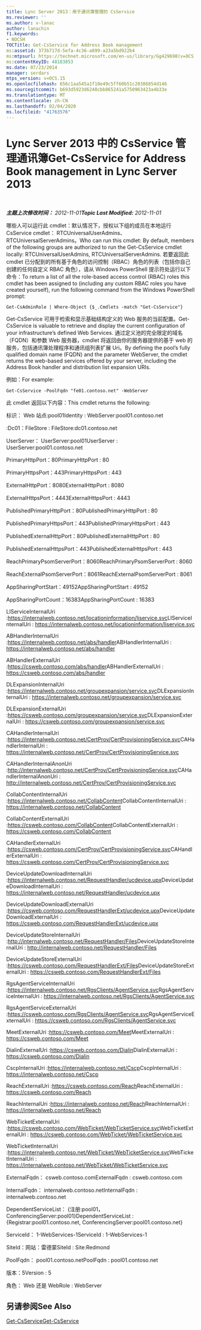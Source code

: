 ```yaml
---
title: Lync Server 2013：用于通讯簿管理的 CsService
ms.reviewer: ''
ms.author: v-lanac
author: lanachin
f1.keywords:
- NOCSH
TOCTitle: Get-CsService for Address Book management
ms:assetid: 373b717d-5efa-4c36-a899-a23a5bd922b4
ms:mtpsurl: https://technet.microsoft.com/en-us/library/Gg429698(v=OCS.15)
ms:contentKeyID: 48183853
ms.date: 07/23/2014
manager: serdars
mtps_version: v=OCS.15
ms.openlocfilehash: 656c1aa545a1f10e49c5ff60b51c20386854d146
ms.sourcegitcommit: b693d5923d6240cbb865241a5750963423a4b33e
ms.translationtype: MT
ms.contentlocale: zh-CN
ms.lasthandoff: 02/04/2020
ms.locfileid: "41763576"
---
```

<div data-xmlns="http://www.w3.org/1999/xhtml">

<div class="topic" data-xmlns="http://www.w3.org/1999/xhtml" data-msxsl="urn:schemas-microsoft-com:xslt" data-cs="http://msdn.microsoft.com/en-us/">

<div data-asp="http://msdn2.microsoft.com/asp">

# <a name="get-csservice-for-address-book-management-in-lync-server-2013"></a><span data-ttu-id="d9a94-102">Lync Server 2013 中的 CsService 管理通讯簿</span><span class="sxs-lookup"><span data-stu-id="d9a94-102">Get-CsService for Address Book management in Lync Server 2013</span></span>

</div>

<div id="mainSection">

<div id="mainBody">

<span> </span>

<span data-ttu-id="d9a94-103">_**主题上次修改时间：** 2012-11-01_</span><span class="sxs-lookup"><span data-stu-id="d9a94-103">_**Topic Last Modified:** 2012-11-01_</span></span>

<span data-ttu-id="d9a94-104">哪些人可以运行此 cmdlet：默认情况下，授权以下组的成员在本地运行 CsService cmdlet： RTCUniversalUserAdmins、RTCUniversalServerAdmins。</span><span class="sxs-lookup"><span data-stu-id="d9a94-104">Who can run this cmdlet: By default, members of the following groups are authorized to run the Get-CsService cmdlet locally: RTCUniversalUserAdmins, RTCUniversalServerAdmins.</span></span> <span data-ttu-id="d9a94-105">若要返回此 cmdlet 已分配到的所有基于角色的访问控制（RBAC）角色的列表（包括你自己创建的任何自定义 RBAC 角色），请从 Windows PowerShell 提示符处运行以下命令：</span><span class="sxs-lookup"><span data-stu-id="d9a94-105">To return a list of all the role-based access control (RBAC) roles this cmdlet has been assigned to (including any custom RBAC roles you have created yourself), run the following command from the Windows PowerShell prompt:</span></span>

    Get-CsAdminRole | Where-Object {$_.Cmdlets -match "Get-CsService"}

<span data-ttu-id="d9a94-106">Get-CsService 可用于检索和显示基础结构定义的 Web 服务的当前配置。</span><span class="sxs-lookup"><span data-stu-id="d9a94-106">Get-CsService is valuable to retrieve and display the current configuration of your infrastructure’s defined Web Services.</span></span> <span data-ttu-id="d9a94-107">通过定义池的完全限定的域名（FQDN）和参数 Web 服务器，cmdlet 将返回由你的服务器提供的基于 web 的服务，包括通讯簿处理程序和通讯组列表扩展 Uri。</span><span class="sxs-lookup"><span data-stu-id="d9a94-107">By defining the pool’s fully qualified domain name (FQDN) and the parameter WebServer, the cmdlet returns the web-based services offered by your server, including the Address Book handler and distribution list expansion URIs.</span></span>

<span data-ttu-id="d9a94-108">例如：</span><span class="sxs-lookup"><span data-stu-id="d9a94-108">For example:</span></span>

    Get-CsService -PoolFqdn "fe01.contoso.net" -WebServer

<span data-ttu-id="d9a94-109">此 cmdlet 返回以下内容：</span><span class="sxs-lookup"><span data-stu-id="d9a94-109">This cmdlet returns the following:</span></span>

<span data-ttu-id="d9a94-110">标识： Web 站点:pool01</span><span class="sxs-lookup"><span data-stu-id="d9a94-110">Identity : WebServer:pool01.contoso.net</span></span>

<span data-ttu-id="d9a94-111">:Dc01：</span><span class="sxs-lookup"><span data-stu-id="d9a94-111">FileStore : FileStore:dc01.contoso.net</span></span>

<span data-ttu-id="d9a94-112">UserServer： UserServer:pool01</span><span class="sxs-lookup"><span data-stu-id="d9a94-112">UserServer : UserServer:pool01.contoso.net</span></span>

<span data-ttu-id="d9a94-113">PrimaryHttpPort：80</span><span class="sxs-lookup"><span data-stu-id="d9a94-113">PrimaryHttpPort : 80</span></span>

<span data-ttu-id="d9a94-114">PrimaryHttpsPort：443</span><span class="sxs-lookup"><span data-stu-id="d9a94-114">PrimaryHttpsPort : 443</span></span>

<span data-ttu-id="d9a94-115">ExternalHttpPort：8080</span><span class="sxs-lookup"><span data-stu-id="d9a94-115">ExternalHttpPort : 8080</span></span>

<span data-ttu-id="d9a94-116">ExternalHttpsPort：4443</span><span class="sxs-lookup"><span data-stu-id="d9a94-116">ExternalHttpsPort : 4443</span></span>

<span data-ttu-id="d9a94-117">PublishedPrimaryHttpPort：80</span><span class="sxs-lookup"><span data-stu-id="d9a94-117">PublishedPrimaryHttpPort : 80</span></span>

<span data-ttu-id="d9a94-118">PublishedPrimaryHttpsPort：443</span><span class="sxs-lookup"><span data-stu-id="d9a94-118">PublishedPrimaryHttpsPort : 443</span></span>

<span data-ttu-id="d9a94-119">PublishedExternalHttpPort：80</span><span class="sxs-lookup"><span data-stu-id="d9a94-119">PublishedExternalHttpPort : 80</span></span>

<span data-ttu-id="d9a94-120">PublishedExternalHttpsPort：443</span><span class="sxs-lookup"><span data-stu-id="d9a94-120">PublishedExternalHttpsPort : 443</span></span>

<span data-ttu-id="d9a94-121">ReachPrimaryPsomServerPort：8060</span><span class="sxs-lookup"><span data-stu-id="d9a94-121">ReachPrimaryPsomServerPort : 8060</span></span>

<span data-ttu-id="d9a94-122">ReachExternalPsomServerPort：8061</span><span class="sxs-lookup"><span data-stu-id="d9a94-122">ReachExternalPsomServerPort : 8061</span></span>

<span data-ttu-id="d9a94-123">AppSharingPortStart：49152</span><span class="sxs-lookup"><span data-stu-id="d9a94-123">AppSharingPortStart : 49152</span></span>

<span data-ttu-id="d9a94-124">AppSharingPortCount：16383</span><span class="sxs-lookup"><span data-stu-id="d9a94-124">AppSharingPortCount : 16383</span></span>

<span data-ttu-id="d9a94-125">LIServiceInternalUri :https://internalweb.contoso.net/locationinformation/liservice.svc</span><span class="sxs-lookup"><span data-stu-id="d9a94-125">LIServiceInternalUri : https://internalweb.contoso.net/locationinformation/liservice.svc</span></span>

<span data-ttu-id="d9a94-126">ABHandlerInternalUri :https://internalweb.contoso.net/abs/handler</span><span class="sxs-lookup"><span data-stu-id="d9a94-126">ABHandlerInternalUri : https://internalweb.contoso.net/abs/handler</span></span>

<span data-ttu-id="d9a94-127">ABHandlerExternalUri :https://csweb.contoso.com/abs/handler</span><span class="sxs-lookup"><span data-stu-id="d9a94-127">ABHandlerExternalUri : https://csweb.contoso.com/abs/handler</span></span>

<span data-ttu-id="d9a94-128">DLExpansionInternalUri :https://internalweb.contoso.net/groupexpansion/service.svc</span><span class="sxs-lookup"><span data-stu-id="d9a94-128">DLExpansionInternalUri : https://internalweb.contoso.net/groupexpansion/service.svc</span></span>

<span data-ttu-id="d9a94-129">DLExpansionExternalUri :https://csweb.contoso.com/groupexpansion/service.svc</span><span class="sxs-lookup"><span data-stu-id="d9a94-129">DLExpansionExternalUri : https://csweb.contoso.com/groupexpansion/service.svc</span></span>

<span data-ttu-id="d9a94-130">CAHandlerInternalUri :https://internalweb.contoso.net/CertProv/CertProvisioningService.svc</span><span class="sxs-lookup"><span data-stu-id="d9a94-130">CAHandlerInternalUri : https://internalweb.contoso.net/CertProv/CertProvisioningService.svc</span></span>

<span data-ttu-id="d9a94-131">CAHandlerInternalAnonUri :http://internalweb.contoso.net/CertProv/CertProvisioningService.svc</span><span class="sxs-lookup"><span data-stu-id="d9a94-131">CAHandlerInternalAnonUri : http://internalweb.contoso.net/CertProv/CertProvisioningService.svc</span></span>

<span data-ttu-id="d9a94-132">CollabContentInternalUri :https://internalweb.contoso.net/CollabContent</span><span class="sxs-lookup"><span data-stu-id="d9a94-132">CollabContentInternalUri : https://internalweb.contoso.net/CollabContent</span></span>

<span data-ttu-id="d9a94-133">CollabContentExternalUri :https://csweb.contoso.com/CollabContent</span><span class="sxs-lookup"><span data-stu-id="d9a94-133">CollabContentExternalUri : https://csweb.contoso.com/CollabContent</span></span>

<span data-ttu-id="d9a94-134">CAHandlerExternalUri :https://csweb.contoso.com/CertProv/CertProvisioningService.svc</span><span class="sxs-lookup"><span data-stu-id="d9a94-134">CAHandlerExternalUri : https://csweb.contoso.com/CertProv/CertProvisioningService.svc</span></span>

<span data-ttu-id="d9a94-135">DeviceUpdateDownloadInternalUri :https://internalweb.contoso.net/RequestHandler/ucdevice.upx</span><span class="sxs-lookup"><span data-stu-id="d9a94-135">DeviceUpdateDownloadInternalUri : https://internalweb.contoso.net/RequestHandler/ucdevice.upx</span></span>

<span data-ttu-id="d9a94-136">DeviceUpdateDownloadExternalUri :https://csweb.contoso.com/RequestHandlerExt/ucdevice.upx</span><span class="sxs-lookup"><span data-stu-id="d9a94-136">DeviceUpdateDownloadExternalUri : https://csweb.contoso.com/RequestHandlerExt/ucdevice.upx</span></span>

<span data-ttu-id="d9a94-137">DeviceUpdateStoreInternalUri :http://internalweb.contoso.net/RequestHandler/Files</span><span class="sxs-lookup"><span data-stu-id="d9a94-137">DeviceUpdateStoreInternalUri : http://internalweb.contoso.net/RequestHandler/Files</span></span>

<span data-ttu-id="d9a94-138">DeviceUpdateStoreExternalUri :https://csweb.contoso.com/RequestHandlerExt/Files</span><span class="sxs-lookup"><span data-stu-id="d9a94-138">DeviceUpdateStoreExternalUri : https://csweb.contoso.com/RequestHandlerExt/Files</span></span>

<span data-ttu-id="d9a94-139">RgsAgentServiceInternalUri :https://internalweb.contoso.net/RgsClients/AgentService.svc</span><span class="sxs-lookup"><span data-stu-id="d9a94-139">RgsAgentServiceInternalUri : https://internalweb.contoso.net/RgsClients/AgentService.svc</span></span>

<span data-ttu-id="d9a94-140">RgsAgentServiceExternalUri :https://csweb.contoso.com/RgsClients/AgentService.svc</span><span class="sxs-lookup"><span data-stu-id="d9a94-140">RgsAgentServiceExternalUri : https://csweb.contoso.com/RgsClients/AgentService.svc</span></span>

<span data-ttu-id="d9a94-141">MeetExternalUri :https://csweb.contoso.com/Meet</span><span class="sxs-lookup"><span data-stu-id="d9a94-141">MeetExternalUri : https://csweb.contoso.com/Meet</span></span>

<span data-ttu-id="d9a94-142">DialinExternalUri :https://csweb.contoso.com/Dialin</span><span class="sxs-lookup"><span data-stu-id="d9a94-142">DialinExternalUri : https://csweb.contoso.com/Dialin</span></span>

<span data-ttu-id="d9a94-143">CscpInternalUri :https://internalweb.contoso.net/Cscp</span><span class="sxs-lookup"><span data-stu-id="d9a94-143">CscpInternalUri : https://internalweb.contoso.net/Cscp</span></span>

<span data-ttu-id="d9a94-144">ReachExternalUri :https://csweb.contoso.com/Reach</span><span class="sxs-lookup"><span data-stu-id="d9a94-144">ReachExternalUri : https://csweb.contoso.com/Reach</span></span>

<span data-ttu-id="d9a94-145">ReachInternalUri :https://internalweb.contoso.net/Reach</span><span class="sxs-lookup"><span data-stu-id="d9a94-145">ReachInternalUri : https://internalweb.contoso.net/Reach</span></span>

<span data-ttu-id="d9a94-146">WebTicketExternalUri :https://csweb.contoso.com/WebTicket/WebTicketService.svc</span><span class="sxs-lookup"><span data-stu-id="d9a94-146">WebTicketExternalUri : https://csweb.contoso.com/WebTicket/WebTicketService.svc</span></span>

<span data-ttu-id="d9a94-147">WebTicketInternalUri :https://internalweb.contoso.net/WebTicket/WebTicketService.svc</span><span class="sxs-lookup"><span data-stu-id="d9a94-147">WebTicketInternalUri : https://internalweb.contoso.net/WebTicket/WebTicketService.svc</span></span>

<span data-ttu-id="d9a94-148">ExternalFqdn： csweb.contoso.com</span><span class="sxs-lookup"><span data-stu-id="d9a94-148">ExternalFqdn : csweb.contoso.com</span></span>

<span data-ttu-id="d9a94-149">InternalFqdn： internalweb.contoso.net</span><span class="sxs-lookup"><span data-stu-id="d9a94-149">InternalFqdn : internalweb.contoso.net</span></span>

<span data-ttu-id="d9a94-150">DependentServiceList： {注册:pool01，ConferencingServer:pool01}</span><span class="sxs-lookup"><span data-stu-id="d9a94-150">DependentServiceList : {Registrar:pool01.contoso.net, ConferencingServer:pool01.contoso.net}</span></span>

<span data-ttu-id="d9a94-151">ServiceId： 1-WebServices-1</span><span class="sxs-lookup"><span data-stu-id="d9a94-151">ServiceId : 1-WebServices-1</span></span>

<span data-ttu-id="d9a94-152">SiteId：网站：雷德蒙</span><span class="sxs-lookup"><span data-stu-id="d9a94-152">SiteId : Site:Redmond</span></span>

<span data-ttu-id="d9a94-153">PoolFqdn： pool01.contoso.net</span><span class="sxs-lookup"><span data-stu-id="d9a94-153">PoolFqdn : pool01.contoso.net</span></span>

<span data-ttu-id="d9a94-154">版本：5</span><span class="sxs-lookup"><span data-stu-id="d9a94-154">Version : 5</span></span>

<span data-ttu-id="d9a94-155">角色： Web 还是 Web</span><span class="sxs-lookup"><span data-stu-id="d9a94-155">Role : WebServer</span></span>

<div>

## <a name="see-also"></a><span data-ttu-id="d9a94-156">另请参阅</span><span class="sxs-lookup"><span data-stu-id="d9a94-156">See Also</span></span>


[<span data-ttu-id="d9a94-157">Get-CsService</span><span class="sxs-lookup"><span data-stu-id="d9a94-157">Get-CsService</span></span>](https://docs.microsoft.com/powershell/module/skype/Get-CsService)  
  

</div>

</div>

<span> </span>

</div>

</div>

</div>

